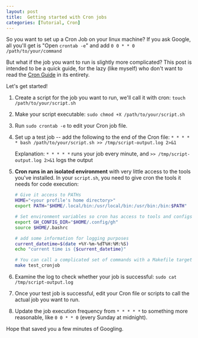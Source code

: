 ```yaml
---
layout: post
title:  Getting started with Cron jobs
categories: [Tutorial, Cron]
---
```

So you want to set up a Cron Job on your linux machine? If you ask Google, all you'll get is "Open `crontab -e`" and add `0 0 * * 0 /path/to/your/command`

But what if the job you want to run is slightly more complicated? This post is intended to be a quick guide, for the lazy (like myself) who don't want to read the [Cron Guide](https://cronitor.io/guides/cron-jobs) in its entirety.

Let's get started!

1. Create a script for the job you want to run, we'll call it with cron: `touch /path/to/your/script.sh`
2. Make your script executable: `sudo chmod +X /path/to/your/script.sh`
3. Run `sudo crontab -e` to edit your Cron job file.
4. Set up a test job -- add the following to the end of the Cron file: `* * * * * bash /path/to/your/script.sh >> /tmp/script-output.log 2>&1`
   
   Explanation:
   `* * * * *` runs your job every minute, and `>> /tmp/script-output.log 2>&1` logs the output

5. **Cron runs in an isolated environment** with very little access to the tools you've installed. In your `script.sh`, you need to give cron the tools it needs for code execution:

    ```bash
    # Give it access to PATHs
    HOME="<your profile's home directory>"
    export PATH="$HOME/.local/bin:/usr/local/bin:/usr/bin:/bin:$PATH"

    # Set environment variables so cron has access to tools and configs. For example:
    export GH_CONFIG_DIR="$HOME/.config/gh"
    source $HOME/.bashrc

    # add some information for logging purposes
    current_datetime=$(date +%Y-%m-%dT%H:%M:%S)
    echo "current time is {$current_datetime}"

    # You can call a complicated set of commands with a Makefile target - e.g., build and deploy a container.
    make test_cronjob
    ```

6. Examine the log to check whether your job is successful: `sudo cat /tmp/script-output.log`
7. Once your test job is successful, edit your Cron file or scripts to call the actual job you want to run.
8. Update the job execution frequency from  `* * * * *` to something more reasonable, like `0 0 * * 0` (every Sunday at midnight).

Hope that saved you a few minutes of Googling.
